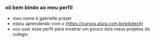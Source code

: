 ### oii bem bindo ao meu perfil 

 - meu nome é gabrielle prazer 
 - estou aprendendo com o (https://cursos.alura.com.br/edutech)
 - vou usar esse perfil para mostrar um pouco dois meus projetos do colegio
